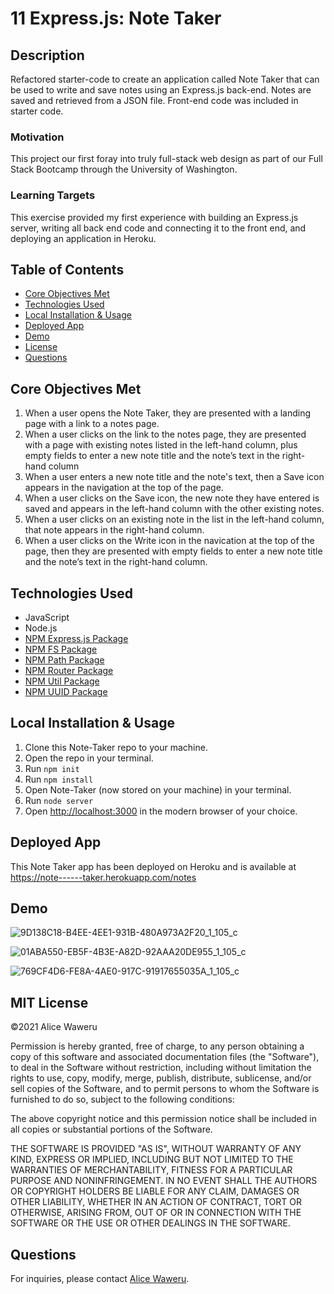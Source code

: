 # 11 Express.js: Note Taker

## Description 

Refactored starter-code to create an application called Note Taker that can be used to write and save notes using an Express.js back-end. Notes are saved and retrieved from a JSON file. Front-end code was included in starter code.  

### Motivation
This project our first foray into truly full-stack web design as part of our Full Stack Bootcamp through the University of Washington. 

### Learning Targets
This exercise provided my first experience with building an Express.js server, writing all back end code and connecting it to the front end, and deploying an application in Heroku.

## Table of Contents
- [Core Objectives Met](#Core)
- [Technologies Used](#Technologies)
- [Local Installation & Usage](#Local)
- [Deployed App](#Deployed)
- [Demo](#Demo)
- [License](#MIT)
- [Questions](#Questions)

## Core Objectives Met

1. When a user opens the Note Taker, they are presented with a landing page with a link to a notes page. 
2. When a user clicks on the link to the notes page, they are presented with a page with existing notes listed in the left-hand column, plus empty fields to enter a new note title and the note’s text in the right-hand column
3. When a user enters a new note title and the note's text, then a Save icon appears in the navigation at the top of the page.
4. When a user clicks on the Save icon, the new note they have entered is saved and appears in the left-hand column with the other existing notes.
5. When a user clicks on an existing note in the list in the left-hand column, that note appears in the right-hand column.
6. When a user clicks on the Write icon in the navication at the top of the page, then they are presented with empty fields to enter a new note title and the note’s text in the right-hand column. 

## Technologies Used
- JavaScript
- Node.js
- [NPM Express.js Package](https://www.npmjs.com/package/express)
- [NPM FS Package](https://www.npmjs.com/package/fs)
- [NPM Path Package](https://www.npmjs.com/package/path)
- [NPM Router Package](https://www.npmjs.com/package/router)
- [NPM Util Package](https://www.npmjs.com/package/util)
- [NPM UUID Package](https://www.npmjs.com/package/uuid)

## Local Installation & Usage

1. Clone this Note-Taker repo to your machine.
2. Open the repo in your terminal.
3. Run ```npm init```
4. Run ```npm install```
5. Open Note-Taker (now stored on your machine) in your terminal.
6. Run ``` node server ```
7. Open [http://localhost:3000](http://localhost:3000) in the modern browser of your choice.

## Deployed App
This Note Taker app has been deployed on Heroku and is available at https://note------taker.herokuapp.com/notes
## Demo 

![9D138C18-B4EE-4EE1-931B-480A973A2F20_1_105_c](https://user-images.githubusercontent.com/80792502/129267344-32f1866f-c394-47cb-bbb9-cdd280f217e0.jpeg)

![01ABA550-EB5F-4B3E-A82D-92AAA20DE955_1_105_c](https://user-images.githubusercontent.com/80792502/129267325-f4610c97-3a0c-44ad-b1f9-adc00f402f73.jpeg)

![769CF4D6-FE8A-4AE0-917C-91917655035A_1_105_c](https://user-images.githubusercontent.com/80792502/129267625-0bab411f-47c4-4b5b-ad8c-b22e5a96ea01.jpeg)


## MIT License
&copy;2021 Alice Waweru

Permission is hereby granted, free of charge, to any person obtaining a copy
of this software and associated documentation files (the "Software"), to deal
in the Software without restriction, including without limitation the rights
to use, copy, modify, merge, publish, distribute, sublicense, and/or sell
copies of the Software, and to permit persons to whom the Software is
furnished to do so, subject to the following conditions:

The above copyright notice and this permission notice shall be included in all
copies or substantial portions of the Software.

THE SOFTWARE IS PROVIDED "AS IS", WITHOUT WARRANTY OF ANY KIND, EXPRESS OR
IMPLIED, INCLUDING BUT NOT LIMITED TO THE WARRANTIES OF MERCHANTABILITY,
FITNESS FOR A PARTICULAR PURPOSE AND NONINFRINGEMENT. IN NO EVENT SHALL THE
AUTHORS OR COPYRIGHT HOLDERS BE LIABLE FOR ANY CLAIM, DAMAGES OR OTHER
LIABILITY, WHETHER IN AN ACTION OF CONTRACT, TORT OR OTHERWISE, ARISING FROM,
OUT OF OR IN CONNECTION WITH THE SOFTWARE OR THE USE OR OTHER DEALINGS IN THE
SOFTWARE.

## Questions
For inquiries, please contact [Alice Waweru](https://github.com/alicewaweru28@gmail.com).


